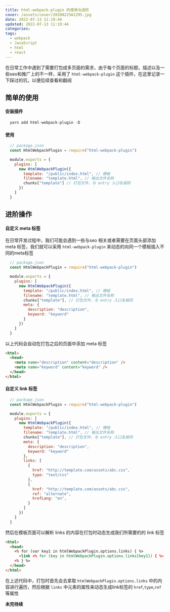 ```yaml
---
title: html-webpack-plugin 的使用与进阶
cover: /assets/cover/20200225A1295.jpg
date: 2022-07-13 11:19:44
updated: 2022-07-13 11:19:44
categories:
tags:
  - webpack
  - JavaScript
  - html
  - react
---
```


在日常工作中遇到了需要打包成多页面的需求，由于每个页面的标题，描述以及一些seo和推广上的不一样，采用了 `html-webpack-plugin` 这个插件，在这里记录一下踩过的坑，以便后续查看和翻阅


## 简单的使用

#### 安装插件

~~~js
  yarn add html-webpack-plugin -D
~~~

#### 使用

~~~js
  // package.json
  const HtmlWebpackPlugin = require("html-webpack-plugin")

  module.exports = {
    plugins: [
      new HtmlWebpackPlugin({
        template: "/public/index.html", // 模板
        filename: "template.html", // 输出文件名称
        chunks["template"] // 打包文件，与 entry 入口名相同
      })
    ]
  }
~~~

## 进阶操作

#### 自定义 meta 标签

在日常开发过程中，我们可能会遇到一些与seo 相关或者需要在页面头部添加 meta 标签，我们就可以采用 `html-webpack-plugin` 来动态的向同一个模板插入不同的meta标签

~~~js
  // package.json
  const HtmlWebpackPlugin = require("html-webpack-plugin")

  module.exports = {
    plugins: [
      new HtmlWebpackPlugin({
        template: "/public/index.html", // 模板
        filename: "template.html", // 输出文件名称
        chunks["template"], // 打包文件，与 entry 入口名相同
        meta: {
          description: "description",
          keyword: "keyword"
        }
      })
    ]
  }
~~~

以上代码会自动在打包之后的页面中添加 meta 标签

~~~html
<html>
  <head>
    <meta name="description" content="description" />
    <meta name="keyword" content="keyword" />
  </head>
</html>
~~~


#### 自定义 link 标签

~~~js
  // package.json
  const HtmlWebpackPlugin = require("html-webpack-plugin")

  module.exports = {
    plugins: [
      new HtmlWebpackPlugin({
        template: "/public/index.html", // 模板
        filename: "template.html", // 输出文件名称
        chunks["template"], // 打包文件，与 entry 入口名相同
        meta: {
          description: "description",
          keyword: "keyword"
        }，
        links: [
          {
            href: "http://template.com/assets/abc.css",
            type: "text/css"
          },
          {
            href: "http://template.com/assets/abc.css",
            ref: "alternate",
            hrefLang: "en",
          }
        ]
      })
    ]
  }
~~~

然后在模板页面可以解析 links 的内容在打包时动态生成我们所需要的的 link 标签

~~~html
<html>
  <head>
    <% for (var key1 in htmlWebpackPlugin.options.links) { %>
      <link <% for (key in htmlWebpackPlugin.options.links[key1]) { %> <%= key %>="<%= htmlWebpackPlugin.options.links[key1][key] %>"<% } %> />
    <% } %>
  </head>
</html>
~~~

在上述代码中，打包时首先会去拿取 `htmlWebpackPlugin.options.links` 中的内容进行遍历，然后根据 `links` 中元素的属性来动态生成link标签的 `href`,`type`,`ref` 等属性

**未完待续**
